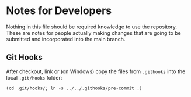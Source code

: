 # Notes for Developers

Nothing in this file should be required knowledge to use the repository. These are notes for people actually making changes that are going to be submitted and incorporated into the main branch.

## Git Hooks

After checkout, link or (on Windows) copy the files from `.githooks` into the local `.git/hooks` folder:

```
(cd .git/hooks/; ln -s ../../.githooks/pre-commit .)
```
